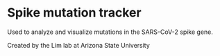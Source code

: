 # Spike mutation tracker

Used to analyze and visualize mutations in the SARS-CoV-2 spike gene. 



Created by the Lim lab at Arizona State University
